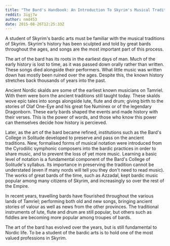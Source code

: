 ```yaml
---
title: "The Bard's Handbook: An Introduction To Skyrim's Musical Tradition"
reddit: 3igj7w
author: nmd453
date: 2015-08-26T12:25:33Z
---
```


A student of Skyrim's bardic arts must be familiar with the musical traditions of Skyrim. Skyrim's history has been sculpted and told by great bards throughout the ages, and songs are the most important part of this process. 

The art of the bard has its roots in the earliest days of man. Much of the early history is lost to time, as it was passed down orally rather than written. These songs died alongside their performers. What little music was written down has mostly been ruined over the ages. Despite this, the known history stretches back thousands of years into the past.

Ancient Nordic skalds are some of the earliest known musicians on Tamriel. With them were born the ancient traditions still taught today. These skalds wove epic tales into songs alongside lute, flute and drum; giving birth to the stories of Olaf One-Eye and his great foe Numinex or of the legendary Dragonborn. These early bards shaped the events and made history with their verses. This is the power of words, and those who know this power can themselves decide how history is percieved.

Later, as the art of the bard became refined, institutions such as the Bard's College in Solitude developed to preserve and pass on the ancient traditions. New, formalised forms of musical notation were introduced from the Cyrodiilic symphonic composers into the bardic practices in order to share music, and to prevent the loss of yet more music. Learning a basic level of notation is a fundamental component of the Bard's College of Solitude's syllabus. Its importance in preserving the tradition cannot be understated (even if many nords will tell you they don't need to read music). The works of great bards of the time, such as Azzadal, kept bardic music popular among many citizens of Skyrim, and increasingly so over the rest of the Empire.

In recent years, travelling bards have flourished throughout the various lands of Tamriel; performing both old and new songs, bringing ancient stories of valour as well as news from the other provinces. The traditional instruments of lute, flute and drum are still popular, but others such as fiddles are becoming more popular among troupes of bards. 

The art of the bard has evolved over the years, but is still fundamental to Nordic life. To be a student of the bardic arts is to hold one of the most valued professions in Skyrim.
